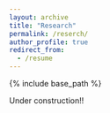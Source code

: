 ```yaml
---
layout: archive
title: "Research"
permalink: /reserch/
author_profile: true
redirect_from:
  - /resume
---
```


{% include base_path %}

Under construction!!
